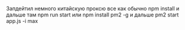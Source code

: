 Запдейтил немного китайскую проксю 
все как обычно npm install и дальше там npm run start или npm install pm2 -g и дальше pm2 start app.js -i max 